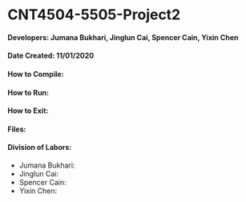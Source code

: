 # CNT4504-5505-Project2

#### Developers: Jumana Bukhari, Jinglun Cai, Spencer Cain, Yixin Chen

#### Date Created: 11/01/2020

#### How to Compile:



#### How to Run:



#### How to Exit:



#### Files:



#### Division of Labors:
- Jumana Bukhari: 
- Jinglun Cai: 
- Spencer Cain: 
- Yixin Chen: 
